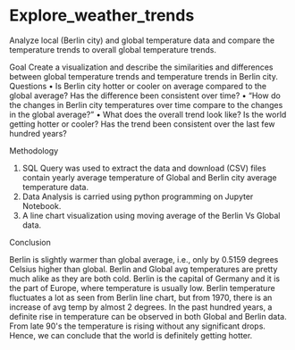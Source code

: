 # Explore_weather_trends

Analyze local (Berlin city) and global temperature data and compare the temperature trends to overall global temperature trends.

Goal
Create a visualization and describe the similarities and differences between global temperature trends and temperature trends in Berlin city.
Questions
•	Is Berlin city hotter or cooler on average compared to the global average? Has the difference been consistent over time?
•	“How do the changes in Berlin city temperatures over time compare to the changes in the global average?”
•	What does the overall trend look like? Is the world getting hotter or cooler? Has the trend been consistent over the last few hundred years?

Methodology
1.	SQL Query was used to extract the data and download (CSV) files contain yearly average temperature of Global and Berlin city average temperature data.
2.	Data Analysis is carried using python programming on Jupyter Notebook.
3.	A line chart visualization using moving average of the Berlin Vs Global data.

Conclusion

Berlin is slightly warmer than global average, i.e., only by 0.5159 degrees Celsius higher than global.
Berlin and Global avg temperatures are pretty much alike as they are both cold.
Berlin is the capital of Germany and it is the part of Europe, where temperature is usually low. Berlin temperature fluctuates a lot as seen from Berlin line chart, but from 1970, there is an increase of avg temp by almost 2 degrees.
In the past hundred years, a definite rise in temperature can be observed in both Global and Berlin data. From late 90's the temperature is rising without any significant drops.
Hence, we can conclude that the world is definitely getting hotter. 
